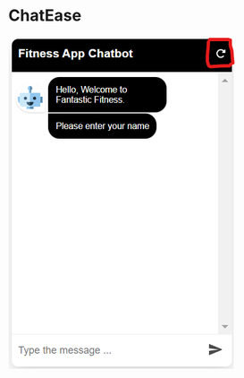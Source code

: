 # ChatEase


![landing](https://github.com/ChinmayDharwad24/ChatEase/blob/master/readme_images/landing.png)
